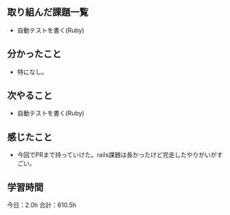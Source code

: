 ## 取り組んだ課題一覧
* 自動テストを書く(Ruby)
## 分かったこと
* 特になし。
      
    
    

## 次やること
* 自動テストを書く(Ruby)
## 感じたこと
* 今回でPRまで持っていけた。rails課題は長かったけど完走したやりがいがすごい。
 
## 学習時間
今日：2.0h
合計：610.5h
